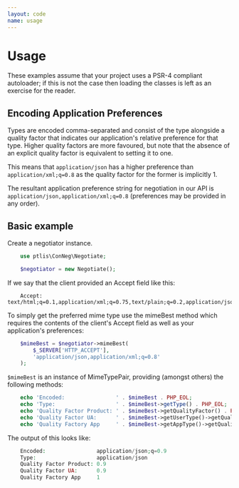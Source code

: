 ```yaml
---
layout: code
name: usage
---
```


# Usage

These examples assume that your project uses a PSR-4 compliant autoloader; if this is not the case then loading the classes is left as an exercise for the reader.

## Encoding Application Preferences

Types are encoded comma-separated and consist of the type alongside a quality factor that indicates our application's relative preference for that type. Higher quality factors are more favoured, but note that the absence of an explicit quality factor is equivalent to setting it to one.

This means that ```application/json``` has a higher preference than ```application/xml;q=0.8``` as the quality factor for the former is implicitly 1.

The resultant application preference string for negotiation in our API is ```application/json,application/xml;q=0.8``` (preferences may be provided in any order).

## Basic example

Create a negotiator instance.

```php
    use ptlis\ConNeg\Negotiate;

    $negotiator = new Negotiate();
```

If we say that the client provided an Accept field like this:

```
    Accept: text/html;q=0.1,application/xml;q=0.75,text/plain;q=0.2,application/json;q=0.9
```

To simply get the preferred mime type use the mimeBest method which requires the contents of the client's Accept field as well as your application's preferences:

```php
    $mimeBest = $negotiator->mimeBest(
        $_SERVER['HTTP_ACCEPT'],
        'application/json,application/xml;q=0.8'
    );

```

```$mimeBest``` is an instance of MimeTypePair, providing (amongst others) the following methods:

```php
    echo 'Encoded:                ' . $mimeBest . PHP_EOL;
    echo 'Type:                   ' . $mimeBest->getType() . PHP_EOL;
    echo 'Quality Factor Product: ' . $mimeBest->getQualityFactor() . PHP_EOL;
    echo 'Quality Factor UA:      ' . $mimeBest->getUserType()->getQualityFactor() . PHP_EOL;
    echo 'Quality Factory App     ' . $mimeBest->getAppType()->getQualityFactor() . PHP_EOL;
```

The output of this looks like:

```php
    Encoded:                application/json;q=0.9
    Type:                   application/json
    Quality Factor Product: 0.9
    Quality Factor UA:      0.9
    Quality Factory App     1
```
